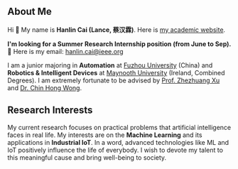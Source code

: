 ## About Me
Hi 👋 My name is **Hanlin Cai (Lance, 蔡汉霖)**. Here is [my academic website](https"//caihanlin.com).

**I'm looking for a Summer Research Internship position (from June to Sep).** 🍺 Here is my email: hanlin.cai@ieee.org

I am a junior majoring in **Automation** at [Fuzhou University](https://www.fzu.edu.cn/ ) (China) and **Robotics & Intelligent Devices** at [Maynooth University](https://maynoothuniversity.ie/) (Ireland, Combined Degrees). I am extremely fortunate to be advised by [Prof. Zhezhuang Xu](https://dqxy.fzu.edu.cn/info/1102/3547.htm) and [Dr. Chin Hong Wong](https://www.researchgate.net/profile/Chin-Hong-Wong).

## Research Interests

My current research focuses on practical problems that artificial intelligence faces in real life. My interests are on the **Machine Learning** and its applications in **Industrial IoT**. In a word, advanced technologies like ML and IoT positively influence the life of everybody.  I wish to devote my talent to this meaningful cause and bring well-being to society.
